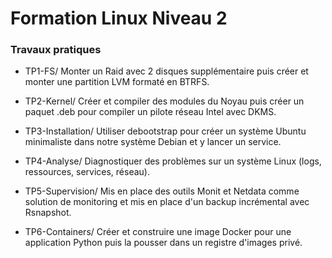 # Formation Linux Niveau 2

### Travaux pratiques


- TP1-FS/ Monter un Raid avec 2 disques supplémentaire puis créer et monter une partition LVM formaté en BTRFS.

- TP2-Kernel/ Créer et compiler des modules du Noyau puis créer un paquet .deb pour compiler un pilote réseau Intel avec DKMS.

- TP3-Installation/ Utiliser debootstrap pour créer un système Ubuntu minimaliste dans notre système Debian et y lancer un service.

- TP4-Analyse/ Diagnostiquer des problèmes sur un système Linux (logs, ressources, services, réseau). 

- TP5-Supervision/ Mis en place des outils Monit et Netdata comme solution de monitoring et mis en place d'un backup incrémental avec Rsnapshot.

- TP6-Containers/ Créer et construire une image Docker pour une application Python puis la pousser dans un registre d'images privé.




